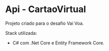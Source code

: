 # Api - CartaoVirtual
Projeto criado para o desafio Vai Voa.

Stack utilizada: 
 - C# com .Net Core e Entity Framework Core.
 


